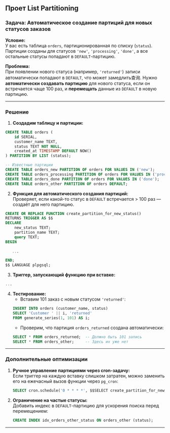 Проет  **List Partitioning** 
---

### **Задача: Автоматическое создание партиций для новых статусов заказов**  
**Условие:**  
У вас есть таблица `orders`, партиционированная по списку (`status`). Партиции созданы для статусов `'new'`, `'processing'`, `'done'`, а все остальные статусы попадают в `DEFAULT`-партицию.  

**Проблема:**  
При появлении нового статуса (например, `'returned'`) записи автоматически попадают в `DEFAULT`, что может замедлить查询. Нужно **автоматически создавать партицию** для нового статуса, если он встречается чаще 100 раз, и **перемещать** данные из `DEFAULT` в новую партицию.

---

### **Решение**  
1. **Создадим таблицу и партиции:**
```sql
CREATE TABLE orders (
    id SERIAL,
    customer_name TEXT,
    status TEXT NOT NULL,
    created_at TIMESTAMP DEFAULT NOW()
) PARTITION BY LIST (status);

-- Известные партиции
CREATE TABLE orders_new PARTITION OF orders FOR VALUES IN ('new');
CREATE TABLE orders_processing PARTITION OF orders FOR VALUES IN ('processing');
CREATE TABLE orders_done PARTITION OF orders FOR VALUES IN ('done');
CREATE TABLE orders_other PARTITION OF orders DEFAULT;
```

2. **Функция для автоматического создания партиций:**  
   Проверяет, если какой-то статус в `DEFAULT` встречается > 100 раз — создаёт для него партицию.
```sql
CREATE OR REPLACE FUNCTION create_partition_for_new_status()
RETURNS TRIGGER AS $$
DECLARE
    new_status TEXT;
    partition_name TEXT;
    query TEXT;
BEGIN
   
   ... 

END;
$$ LANGUAGE plpgsql;
```

3. **Триггер, запускающий функцию при вставке:**  
```sql
...

```

4. **Тестирование:**  
   - Вставим 101 заказ с новым статусом `'returned'`:
   ```sql
   INSERT INTO orders (customer_name, status)
   SELECT 'Customer ' || i, 'returned'
   FROM generate_series(1, 101) AS i;
   ```
   - Проверим, что партиция `orders_returned` создана автоматически:
   ```sql
   SELECT * FROM orders_returned;  -- Должно быть 101 запись
   SELECT * FROM orders_other;     -- Здесь их уже нет
   ```

---

### **Дополнительные оптимизации**  
1. **Ручное управление партициями через cron-задачу:**  
   Если триггер на каждую вставку слишком затратен, можно заменить его на ежечасный вызов функции через `pg_cron`:
   ```sql
   SELECT cron.schedule('0 * * * *', $$SELECT create_partition_for_new_status()$$);
   ```

2. **Ограничение на частые статусы:**  
   Добавить индекс в `DEFAULT`-партицию для ускорения поиска перед перемещением:
   ```sql
   CREATE INDEX idx_orders_other_status ON orders_other (status);
   ```

---